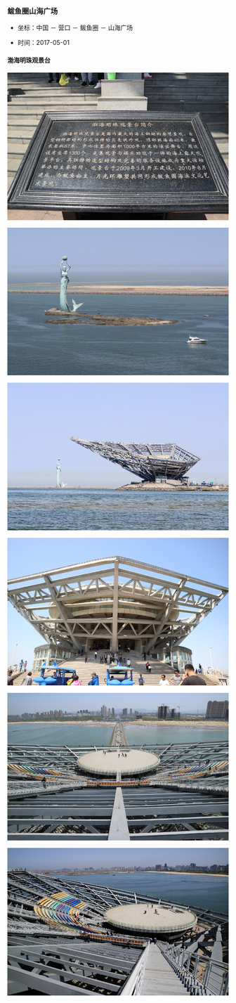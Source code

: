 ### 鲅鱼圈山海广场

  * 坐标：中国 － 营口 － 鲅鱼圈 － 山海广场 

  * 时间：2017-05-01

    

#### 渤海明珠观景台


![img](media/20170501_鲅鱼圈/img_1222.jpg)

![img](media/20170501_鲅鱼圈/img_1223.jpg)

![img](media/20170501_鲅鱼圈/img_1175.jpg)

![img](media/20170501_鲅鱼圈/img_1221.jpg)

![img](media/20170501_鲅鱼圈/img_1241.jpg)

![img](media/20170501_鲅鱼圈/img_1247.jpg) 